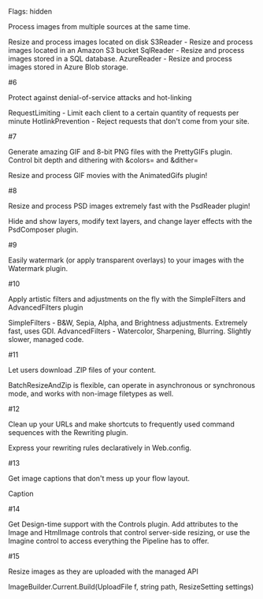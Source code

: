 Flags: hidden




Process images from multiple sources at the same time.

Resize and process images located on disk
S3Reader - Resize and process images located in an Amazon S3 bucket
SqlReader - Resize and process images stored in a SQL database.
AzureReader - Resize and process images stored in Azure Blob storage.

#6

Protect against denial-of-service attacks and  hot-linking

RequestLimiting - Limit each client to a certain quantity of requests per minute
HotlinkPrevention - Reject requests that don't come from your site.

#7

Generate amazing GIF and 8-bit PNG files with the PrettyGIFs plugin. Control bit depth and dithering with &colors= and &dither=

Resize and process GIF movies with the AnimatedGifs plugin!

#8

Resize and process PSD images extremely fast with the PsdReader plugin!

Hide and show layers, modify text layers, and change layer effects with the PsdComposer plugin.

#9

Easily watermark (or apply transparent overlays) to your images with the Watermark plugin. 

#10 

Apply artistic filters and adjustments on the fly with the SimpleFilters and AdvancedFilters plugin

SimpleFilters - B&W, Sepia, Alpha, and Brightness adjustments. Extremely fast, uses GDI.
AdvancedFilters - Watercolor, Sharpening, Blurring. Slightly slower, managed code.

#11

Let users download .ZIP files of your content.

BatchResizeAndZip is flexible, can operate in asynchronous or synchronous mode, and works with non-image filetypes as well.

#12

Clean up your URLs and make shortcuts to frequently used command sequences with the Rewriting plugin.

Express your rewriting rules declaratively in Web.config.

#13

Get image captions that don't mess up your flow layout.

Caption

#14 

Get Design-time support with the Controls plugin. Add attributes to the Image and HtmlImage controls that control server-side resizing, or use the Imagine control to access everything the Pipeline has to offer.


#15

Resize images as they are uploaded with the managed API

ImageBuilder.Current.Build(UploadFile f, string path, ResizeSetting settings)





